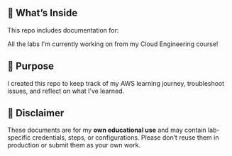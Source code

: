 ## 🧠 What’s Inside

This repo includes documentation for:

All the labs I'm currently working on from my Cloud Engineering course! 

## 📌 Purpose

I created this repo to keep track of my AWS learning journey, troubleshoot issues, and reflect on what I’ve learned.

## 🛑 Disclaimer

These documents are for my **own educational use** and may contain lab-specific credentials, steps, or configurations. Please don’t reuse them in production or submit them as your own work.
